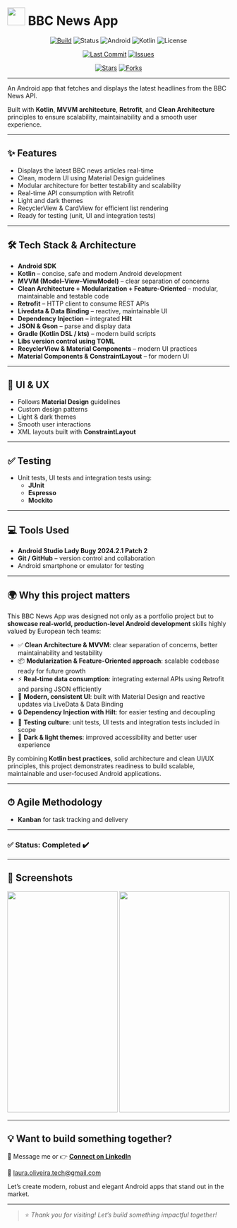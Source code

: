 # <img src="./img/logo.jpg" width="40" height="40"/> BBC News App

<div align="center">
  
[![Build](https://img.shields.io/badge/build-passing-brightgreen.svg)](https://github.com/Laura-Oliveira/BBC-News/actions)
![Status](https://img.shields.io/badge/Status-Complete-brightgreen)
![Android](https://img.shields.io/badge/Android-OS-green?style=plastic&logo=android)
![Kotlin](https://img.shields.io/badge/Kotlin-2.0.0-purple?style=plastic&logo=kotlin)
![License](https://img.shields.io/badge/license-MIT-blue.svg?style=plastic)

</div>

<div align="center">
  
[![Last Commit](https://img.shields.io/github/last-commit/Laura-Oliveira/BBC-News/main)](https://github.com/Laura-Oliveira/BBC-News/commits/main)
[![Issues](https://img.shields.io/github/issues/Laura-Oliveira/BBC-News)](https://github.com/Laura-Oliveira/BBC-News/issues)

[![Stars](https://img.shields.io/github/stars/Laura-Oliveira/BBC-News?style=social)](https://github.com/Laura-Oliveira/BBC-News/stargazers)
[![Forks](https://img.shields.io/github/forks/Laura-Oliveira/BBC-News?style=social)](https://github.com/Laura-Oliveira/BBC-News/fork)

</div>


---


An Android app that fetches and displays the latest headlines from the BBC News API.  

Built with **Kotlin**, **MVVM architecture**, **Retrofit**, and **Clean Architecture** principles to ensure scalability, maintainability and a smooth user experience.

---

## ✨ **Features**
- Displays the latest BBC news articles real-time
- Clean, modern UI using Material Design guidelines
- Modular architecture for better testability and scalability
- Real-time API consumption with Retrofit
- Light and dark themes
- RecyclerView & CardView for efficient list rendering
- Ready for testing (unit, UI and integration tests)

---

## 🛠 **Tech Stack & Architecture**
- **Android SDK**
- **Kotlin** – concise, safe and modern Android development
- **MVVM (Model–View–ViewModel)** – clear separation of concerns
- **Clean Architecture + Modularization + Feature-Oriented** – modular, maintainable and testable code
- **Retrofit** – HTTP client to consume REST APIs
- **Livedata & Data Binding** – reactive, maintainable UI
- **Dependency Injection** – integrated **Hilt**
- **JSON & Gson** – parse and display data
- **Gradle (Kotlin DSL / kts)** – modern build scripts
- **Libs version control using TOML**
- **RecyclerView & Material Components** – modern UI practices
- **Material Components & ConstraintLayout** – for modern UI

---

## 🎨 **UI & UX**
- Follows **Material Design** guidelines
- Custom design patterns
- Light & dark themes
- Smooth user interactions
- XML layouts built with **ConstraintLayout**

---

## ✅ **Testing**
- Unit tests, UI tests and integration tests using:
  - **JUnit**
  - **Espresso**
  - **Mockito**

---

## 💻 **Tools Used**
- **Android Studio Lady Bugy 2024.2.1 Patch 2**
- **Git / GitHub** – version control and collaboration
- Android smartphone or emulator for testing

---

## 🌍 **Why this project matters**

This BBC News App was designed not only as a portfolio project but to **showcase real-world, production-level Android development** skills highly valued by European tech teams:

- ✅ **Clean Architecture & MVVM**: clear separation of concerns, better maintainability and testability  
- 📦 **Modularization & Feature-Oriented approach**: scalable codebase ready for future growth  
- ⚡ **Real-time data consumption**: integrating external APIs using Retrofit and parsing JSON efficiently  
- 🎨 **Modern, consistent UI**: built with Material Design and reactive updates via LiveData & Data Binding  
- 🔒 **Dependency Injection with Hilt**: for easier testing and decoupling  
- 🧪 **Testing culture**: unit tests, UI tests and integration tests included in scope  
- 🌙 **Dark & light themes**: improved accessibility and better user experience  

By combining **Kotlin best practices**, solid architecture and clean UI/UX principles, this project demonstrates readiness to build scalable, maintainable and user-focused Android applications.

---

## ⏱ **Agile Methodology**
- **Kanban** for task tracking and delivery

---

### ✅ Status: Completed ✔️

---

## 📱 Screenshots
<p align="center">
  <img src="./img/print_1.jpg" width="250" height="500"/>
  <img src="./img/print_2.jpg" width="250" height="500"/>

---


## 💡 Want to build something together?
📩 Message me or 👉 [**Connect on LinkedIn**](https://www.linkedin.com/in/laura-oliveira-mobile/)

📩 laura.oliveira.tech@gmail.com

Let’s create modern, robust and elegant Android apps that stand out in the market.

---

> ⭐ *Thank you for visiting! Let’s build something impactful together!*
